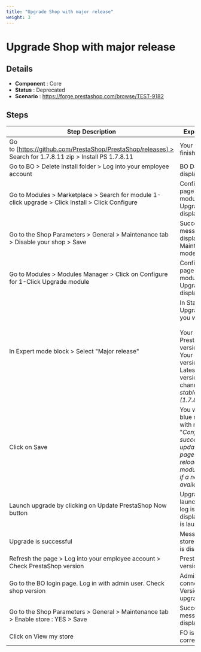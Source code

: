 ```yaml
---
title: "Upgrade Shop with major release"
weight: 3
---
```


# Upgrade Shop with major release
## Details
* **Component** : Core
* **Status** : Deprecated
* **Scenario** : https://forge.prestashop.com/browse/TEST-9182

## Steps
| Step Description | Expected result |
| ----- | ----- |
| Go to [https://github.com/PrestaShop/PrestaShop/releases] > Search for 1.7.8.11 zip > Install PS 1.7.8.11 | Your installation is finished! |
| Go to BO > Delete install folder > Log into your employee account | BO Dashboard is displayed |
| Go to Modules > Marketplace > Search for module 1-click upgrade > Click Install > Click Configure | Configuration page of the module 1-Click Upgrade is displayed |
| Go to the Shop Parameters > General > Maintenance tab > Disable your shop > Save | Successful update message is displayed.<br>Maintenance mode is activated. |
| Go to Modules > Modules Manager > Click on Configure for 1-Click Upgrade module | Configuration page of the module 1-Click Upgrade is displayed |
| In Expert mode block > Select "Major release" | In Start Your Upgrade block, you will see :<br><br>Your current PrestaShop version: *1.7.8.11*<br>Your current PHP version: *7.4.33*<br>Latest official version for minor channel.: *1.7.8 stable - (1.7.8.11)* |
| Click on Save | You will have a blue notification with message "_Configuration successfully updated. This page will now be reloaded and the module will check if a new version is available._" |
| Launch upgrade by clicking on Update PrestaShop Now button | Upgrade is launched. Activity log is displayed.Upgrade is launched |
| Upgrade is successful | Message "Your store is up to date" is displayed |
| Refresh the page > Log into your employee account > Check PrestaShop version | PrestaShop version is 8.2.0 |
| Go to the BO login page. Log in with admin user. Check shop version | Admin user is connected. Version is upgraded |
| Go to the Shop Parameters > General > Maintenance tab > Enable store : YES > Save | Successful update message is displayed |
| Click on View my store | FO is displayed correctly |

